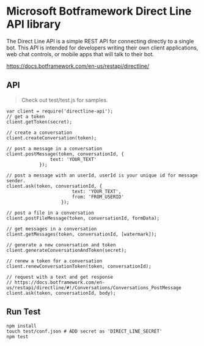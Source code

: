 # Microsoft Botframework Direct Line API library
The Direct Line API is a simple REST API for connecting directly to a single bot. This API is intended for developers writing their own client applications, web chat controls, or mobile apps that will talk to their bot.

https://docs.botframework.com/en-us/restapi/directline/

## API

> Check out test/test.js for samples.

```
var client = require('directline-api');
// get a token
client.getToken(secret);

// create a conversation
client.createConversation(token);

// post a message in a conversation
client.postMessage(token, conversationId, {
                text: 'YOUR_TEXT'
            });

// post a message with an userId, userId is your unique id for message sender.
client.ask(token, conversationId, {
                        text: 'YOUR_TEXT',
                        from: 'FROM_USERID'
                    });

// post a file in a conversation
client.postFileMessage(token, conversationId, formData);

// get messages in a conversation
client.getMessages(token, conversationId, [watermark]);

// generate a new conversation and token
client.generateConversationAndToken(secret);

// renew a token for a conversation
client.renewConversationToken(token, conversationId);

// request with a text and get response
// https://docs.botframework.com/en-us/restapi/directline/#!/Conversations/Conversations_PostMessage
client.ask(token, conversationId, body);

```

## Run Test
```
npm install
touch test/conf.json # ADD secret as 'DIRECT_LINE_SECRET'
npm test
```